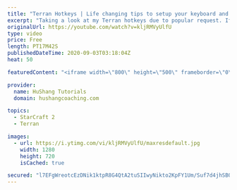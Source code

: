```yaml
---
title: "Terran Hotkeys | Life changing tips to setup your keyboard and mouse"
excerpt: "Taking a look at my Terran hotkeys due to popular request. If you want download my hotkeys, you can do so here: https://www.hushangcoaching.com/product/terran-hotkeys/  Terran Hotkeys | Life changing tips to setup your keyboard and mouse #hotkeys #StarCraft2 #Terran   Coaching --------------------------------------------------------------------------"
originalUrl: https://youtube.com/watch?v=kljRMVyUlfU
type: video
price: Free
length: PT17M42S
publishedDateTime: 2020-09-03T03:18:04Z
heat: 50

featuredContent: "<iframe width=\"800\" height=\"500\" frameborder=\"0\" src=\"https://www.youtube.com/embed/kljRMVyUlfU\" allow=\"accelerometer; autoplay; encrypted-media; gyroscope; picture-in-picture\" allowfullscreen></iframe>"

provider:
  name: HuShang Tutorials
  domain: hushangcoaching.com

topics:
  - StarCraft 2
  - Terran

images:
  - url: https://i.ytimg.com/vi/kljRMVyUlfU/maxresdefault.jpg
    width: 1280
    height: 720
    isCached: true

secured: "l7EFgWreotcEzDNik1ktpR8G4QtA2tuSIIwyNikto2KpFY1Um/Suf7d4jhSBQ7f+eUCBObANpJp1yFJ6wY3THmnryANcYhXPaCMutO17pq3urFIcRlLv2F7HIgiwMyYZfKtAUebIFHiq/I9qjo8fOdTUabxEYUXtg5p41Qf7VcyEKvL80TjwLbeSt7rz/GOTreOtaO5KCI0D9xV1AGWW+xtDEI0wHVIu4vgWh6w1u1DUZZ8aLiom1pJ0FqtEpMWviCQB5et8ltlWgM9fRVTWkHm7rjkiehiz3NZsD/52J10gq9aUHs+ITpbXPMKwbz27p/dnPpcYXTQxijA+Mjpdl8w4Le77iqXqwnCBBDmCUgfJSgbRLy+/F5+IVZMj1OumLtcgoUHFTzvEv2JSa7lTC2+uHHYhQAieNE3fRah5Cz8=;eqo4OnizA+27bcDyfjqs7A=="
---
```


